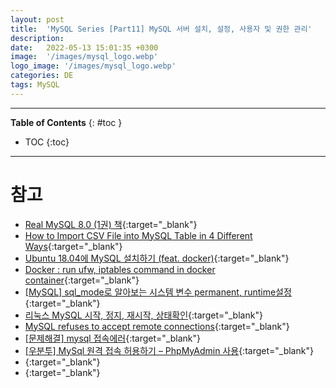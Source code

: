 ```yaml
---
layout: post
title:  'MySQL Series [Part11] MySQL 서버 설치, 설정, 사용자 및 권한 관리'
description: 
date:   2022-05-13 15:01:35 +0300
image:  '/images/mysql_logo.webp'
logo_image: '/images/mysql_logo.webp'
categories: DE
tags: MySQL
---
```


---
**Table of Contents**
{: #toc }
*  TOC
{:toc}

---

# 참고
- [Real MySQL 8.0 (1권) 책](http://www.kyobobook.co.kr/product/detailViewKor.laf?ejkGb=KOR&mallGb=KOR&barcode=9791158392703&orderClick=LAG&Kc=){:target="_blank"}
- [How to Import CSV File into MySQL Table in 4 Different Ways](https://skyvia.com/blog/how-to-import-csv-file-into-mysql-table-in-4-different-ways){:target="_blank"}
- [Ubuntu 18.04에 MySQL 설치하기 (feat. docker)](https://2oneweek.dev/others/ubuntu/install-mysql/){:target="_blank"}
- [Docker : run ufw, iptables command in docker container](https://seulcode.tistory.com/396){:target="_blank"}
- [[MySQL] sql_mode로 알아보는 시스템 변수 permanent, runtime설정](https://blog.jiniworld.me/64){:target="_blank"}
- [리눅스 MySQL 시작, 정지, 재시작, 상태확인](https://zetawiki.com/wiki/리눅스_MySQL_시작,_정지,_재시작,_상태확인){:target="_blank"}
- [MySQL refuses to accept remote connections](https://serverfault.com/questions/586651/mysql-refuses-to-accept-remote-connections){:target="_blank"}
- [[문제해결] mysql 접속에러](https://myblog.opendocs.co.kr/archives/479){:target="_blank"}
- [[우분투] MySql 원격 접속 허용하기 – PhpMyAdmin 사용](https://mytory.net/archives/2372){:target="_blank"}
- [](){:target="_blank"}
- [](){:target="_blank"}